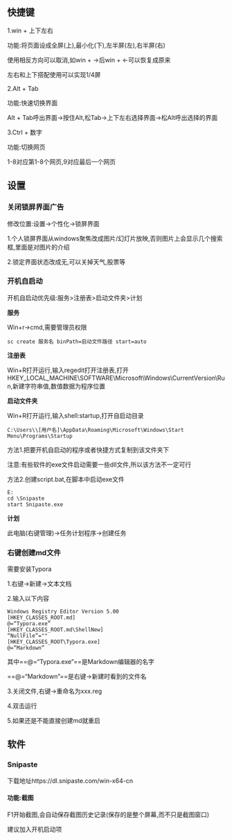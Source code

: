 ## 快捷键

1.win + 上下左右

功能:将页面设成全屏(上),最小化(下),左半屏(左),右半屏(右)

使用相反方向可以取消,如win + ->后win + <-可以恢复成原来

左右和上下搭配使用可以实现1/4屏

2.Alt + Tab

功能:快速切换界面

Alt + Tab呼出界面->按住Alt,松Tab->上下左右选择界面->松Alt呼出选择的界面

3.Ctrl + 数字

功能:切换网页

1-8对应第1-8个网页,9对应最后一个网页

## 设置

### 关闭锁屏界面广告

修改位置:设置->个性化->锁屏界面

1.个人锁屏界面从windows聚焦改成图片/幻灯片放映,否则图片上会显示几个搜索框,里面是对图片的介绍

2.锁定界面状态改成无,可以关掉天气,股票等

### 开机自启动

开机自启动优先级:服务>注册表>启动文件夹>计划

**服务**

Win+r->cmd,需要管理员权限

```
sc create 服务名 binPath=启动文件路径 start=auto
```

**注册表**

Win+R打开运行,输入regedit打开注册表,打开HKEY_LOCAL_MACHINE\SOFTWARE\Microsoft\Windows\CurrentVersion\Run,新建字符串值,数值数据为程序位置

**启动文件夹**

Win+R打开运行,输入shell:startup,打开自启动目录

```shell
C:\Users\\[用户名]\AppData\Roaming\Microsoft\Windows\Start Menu\Programs\Startup
```

方法1.把要开机自启动的程序或者快捷方式复制到该文件夹下

注意:有些软件的exe文件启动需要一些dll文件,所以该方法不一定可行

方法2.创建script.bat,在脚本中启动exe文件

```shell
E:
cd \Snipaste
start Snipaste.exe
```

**计划**

此电脑(右键管理)->任务计划程序->创建任务

### 右键创建md文件

需要安装Typora

1.右键->新建->文本文档

2.输入以下内容

```
Windows Registry Editor Version 5.00
[HKEY_CLASSES_ROOT.md]
@=“Typora.exe”
[HKEY_CLASSES_ROOT.md\ShellNew]
“NullFile”=""
[HKEY_CLASSES_ROOT\Typora.exe]
@=“Markdown”
```

其中==@=“Typora.exe”==是Markdown编辑器的名字

==@=“Markdown”==是右键->新建时看到的文件名

3.关闭文件,右键->重命名为xxx.reg

4.双击运行

5.如果还是不能直接创建md就重启

## 软件

### Snipaste

下载地址https://dl.snipaste.com/win-x64-cn

#### 功能:截图

F1开始截图,会自动保存截图历史记录(保存的是整个屏幕,而不只是截图窗口)

建议加入开机启动项

